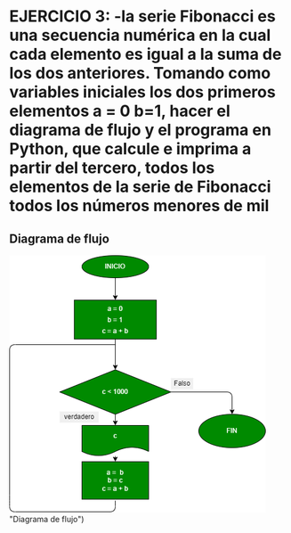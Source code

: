 # EJERCICIO 3: -la serie Fibonacci es una secuencia numérica en la cual cada elemento es igual a la suma de los dos anteriores. Tomando como variables iniciales los dos primeros elementos a = 0 b=1, hacer el diagrama de flujo y el programa en Python, que calcule e imprima a partir del tercero, todos los elementos de la serie de Fibonacci todos los números menores de mil

## Diagrama de flujo

![Diagrama de flujo](diagrama.png) "Diagrama de flujo")